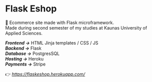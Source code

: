 # Flask Eshop #
🛒 Ecommerce site made with Flask microframework.<br/>
Made during second semester of my studies at Kaunas University of Applied Sciences.<br/>

***Frontend ->*** HTML Jinja templates / CSS / JS<br/>
***Backend ->*** Flask<br/>
***Database ->*** PostgresSQL<br/>
***Hosting ->*** Heroku<br/>
***Payments ->*** Stripe<br/>

👉 *https://flaskeshop.herokuapp.com/*
